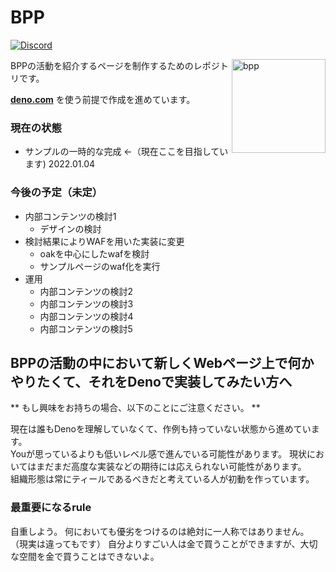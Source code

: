 # BPP

[![Discord](https://img.shields.io/discord/895078439709708318?logo=discord&style=social&label=discord)](https://discord.gg/bpp)

<img align="right" src="https://cdn.discordapp.com/attachments/895078442637336628/919609231739617311/BPP_1.png" height="150px" alt="bpp">

BPPの活動を紹介するページを制作するためのレポジトリです。

**[deno.com](https://dash.deno.com/projects/bpp)** を使う前提で作成を進めています。

### 現在の状態

- サンプルの一時的な完成 ←（現在ここを目指しています) 2022.01.04

### 今後の予定（未定）

- 内部コンテンツの検討1
  - デザインの検討
- 検討結果によりWAFを用いた実装に変更
  - oakを中心にしたwafを検討
  - サンプルページのwaf化を実行
- 運用
  - 内部コンテンツの検討2
  - 内部コンテンツの検討3
  - 内部コンテンツの検討4
  - 内部コンテンツの検討5

## BPPの活動の中において新しくWebページ上で何かやりたくて、それをDenoで実装してみたい方へ

** もし興味をお持ちの場合、以下のことにご注意ください。 **

現在は誰もDenoを理解していなくて、作例も持っていない状態から進めています。\
Youが思っているよりも低いレベル感で進んでいる可能性があります。 現状においてはまだまだ高度な実装などの期待には応えられない可能性があります。\
組織形態は常にティールであるべきだと考えている人が初動を作っています。

### 最重要になるrule

自重しよう。 何においても優劣をつけるのは絶対に一人称ではありません。 （現実は違ってもです）
自分よりすごい人は金で買うことができますが、大切な空間を金で買うことはできないよ。
